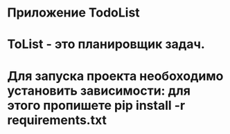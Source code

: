 # Приложение TodoList 
# ToList - это планировщик задач. 
# Для запуска проекта необоходимо установить зависимости: для этого пропишете pip install -r requirements.txt
